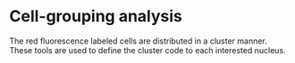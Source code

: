 # Cell-grouping analysis
The red fluorescence labeled cells are distributed in a cluster manner. These tools are used to define the cluster code to each interested nucleus.  
